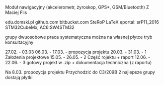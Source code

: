 Moduł nawigacyjny (akcelerometr, żyroskop, GPS*, GSM/Bluetooth)
Z Maciej Flis

edu.domski.pl
github.com
bitbucket.com SteRoP
LaTeX
eportal: srP11_2016
STM32CubeMx, AC6:SW4STM32

grupy dwuosobowe
praca systematyczna
można na własnej płytce
tryb konsultacyjny

27.02. - 03.03
06.03. - 17.03. - propozycja projektu
20.03. - 31.03. - 1 Założenia projektowe
15.05. - 26.05. - 2 Część rojektu + raport
12.06. - 22.06. - 3 gotowy projekt w .zip + dokumentacja techniczna (z raportu)

Na 8.03. propozycja projektu
Przychodzić do C3/209B
2 najlepsze grupy dostają płytki